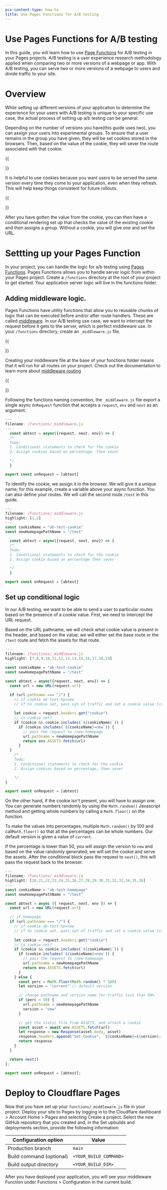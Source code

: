 ```yaml
---
pcx-content-type: how-to
title: Use Pages Functions for A/B testing
---
```


# Use Pages Functions for A/B testing

In this guide, you will learn how to use [Page Functions](/pages/platform/functions/) for A/B testing in your Pages projects. A/B testing is a user experience research methodology applied when comparing two or more versions of a webpage or app. With A/B testing, you can serve two or more versions of a webpage to users and divide traffic to your site.

# Overview 

While setting up different versions of your application to determine the experience for your users with A/B testing is unique to your specific use case, the actual process of setting up a/b testing can be general.

Depending on the number of versions you have(this guide uses two), you can assign your users into experimental groups. To ensure that a user remains in the group you have given, they will be set cookies stored in the browsers. Then, based on the value of the cookie, they will sever the route associated with that cookie.

{{<Aside type="Note">}}

It is helpful to use cookies because you want users to be served the same version every time they come to your application, even when they refresh. This will help keep things consistent for future rollouts. 

{{</Aside>}}

After you have gotten the value from the cookie, you can then have a conditional rendering set up that checks the value of the existing cookie and then assigns a group. Without a cookie, you will give one and set the URL. 

# Settting up your Pages Function

In your project, you can handle the logic for a/b testing using [Pages Functions](/pages/platform/functions/). Pages Functions allows you to handle server logic from within your Pages project. Create a `/functions` directory at the root of your project to get started. Your application server logic will live in the functions folder. 

## Adding middleware logic.

Pages Functions have utility functions that allow you to reusable chunks of logic that can be executed before and/or after route handlers. These are called [middleware](/pages/platform/functions/#adding-middleware). In our A/B testing use case, we want to intercept the request before it gets to the server, which is perfect middleware use. In your `/functions` directory, create an `_middleware.js` file. 

{{<Aside type="Note">}}

Creating your middleware file at the base of your functions folder means that it will run for all routes on your project. Check out the documentation to learn more about [middleware routing](/pages/platform/functions/#middleware-routing)

{{</Aside>}}

Following the functions naming convention, the `_middleware.js` file export a single async `OnRequest` function that accepts a `request`, `env` and `next`  as an argument. 

```js
---
filename: /functions/_middleware.js
---
  const abtest = async({request, next, env}) => {
  /*
  Todo: 
  1. Conditional statements to check for the cookie
  2. Assign cookies based on percentage, then sever 

  */
  }

export const onRequest = [abtest]
```

To identify the cookie, we assign it in the browser. We will give it a unique name; for this example, create a variable above your async function. You can also define your routes. We will call the second route `/test` in this guide.

```js
---
filename: /functions/_middleware.js
highlight: [1,2]
---
const cookieName = "ab-test-cookie"
const newHomepagePathName = "/test"

  const abtest = async({request, next, env}) => {
  /*
  Todo: 
  1. Conditional statements to check for the cookie
  2. Assign cookie based on percentage then sever 

  */
  }

export const onRequest = [abtest]
```

## Set up conditional logic

In our A/B testing, we want to be able to send a user to particular routes based on the presence of a cookie value. First, we need to intercept the URL request. 

Based on the URL pathname, we will check what cookie value is present in the header, and based on the value; we will either set the base route or the `/test` route and fetch the assets for that route. 

```js
---
filename: /functions/_middleware.js
highlight: [7,8,9,10,11,12,13,14,15,16,17,18,19]
---
const cookieName = "ab-test-cookie"
const newHomepagePathName = "/test"

const abtest = async({request, next, env}) => {
  const url = new URL(request.url)

  if (url.pathname === "/") {
    // if cookie ab-test-hp=new
    // if no cookie set, pass xy% of traffic and set a cookie value (current|new)
    
    let cookie = request.headers.get("cookie")
    // is cookie set?
    if (cookie && cookie.includes(`${cookieName}`)) {
      if (cookie.includes(`${cookieName}=new`)) {
        // pass the request to /new-homepage
        url.pathname = newHomepagePathName
        return env.ASSETS.fetch(url)
      }
  }
    /*
    Todo: 
    1. Conditional statements to check for the cookie
    2. Assign cookies based on percentage, then sever 

    */
}

export const onRequest = [abtest]

```

On the other hand, if the cookie isn't present, you will have to assign one. You can generate numbers randomly by using the `Math.random()` Javascript method and getting whole numbers by calling a `Math.floor()` on the function.

To make the values into percentages, multiple `Math.random()` by 100 and call`Math.floor()` so that all the percentages can be whole numbers. Our default version is given a value of `current`.

If the percentage is lower than 50, you will assign the version to `new` and based on the value randomly generated; we will set the cookie and serve the assets. After the conditional block pass the request to `next()`, this will pass the request back to the browser.

```js
---
filename: /functions/_middleware.js
highlight: [20,21,22,23,24,25,26,27,28,29,30,31,32,33,34,35,36]
---
const cookieName = "ab-test-homepage"
const newHomepagePathName = "/test"

const abtest = async ({ request, next, env }) => {
  const url = new URL(request.url)

  // if homepage
  if (url.pathname === "/") {
    // if cookie ab-test-hp=new
    // if no cookie set, pass xy% of traffic and set a cookie value (current|new)
    
    let cookie = request.headers.get("cookie")
    // is cookie set?
    if (cookie && cookie.includes(`${cookieName}`)) {
      if (cookie.includes(`${cookieName}=new`)) {
        // pass the request to /new-homepage
        url.pathname = newHomepagePathName
        return env.ASSETS.fetch(url)
      }
    } else {
      const perc = Math.floor(Math.random() * 100)
      let version = "current" // default version

      // change pathname and version name for traffic less than 50% 
      if (perc < 50) {
        url.pathname = newHomepagePathName
        version = "new"
      }

      // get the static file from ASSETS, and attach a cookie
      const asset = await env.ASSETS.fetch(url)
      let response = new Response(asset.body, asset)
      response.headers.append("Set-Cookie", `${cookieName}=${version}; path=/`)
      return response
    }
  }

  return next()
};

export const onRequest = [abtest];
```


# Deploy to Cloudflare Pages

Now that you have set up your `functions/_middleware.js` file in your project. Deploy your site to Pages by logging in to the Cloudflare dashboard > Account Home > Pages and selecting Create a project. Select the new  GitHub repository that you created and, in the Set upbuilds and deployments section, provide the following information:

<div>

| Configuration option     | Value                 |
| ------------------------ | --------------------- |
| Production branch        | `main`                |
| Build command (optional) | `<YOUR_BUILD_COMMAND>`|
| Build output directory   | `<YOUR_BUILD_DIR>`    |

</div>

After you have deployed your application, you will see your middleware Function under Functions > Configuration in the current build.  
